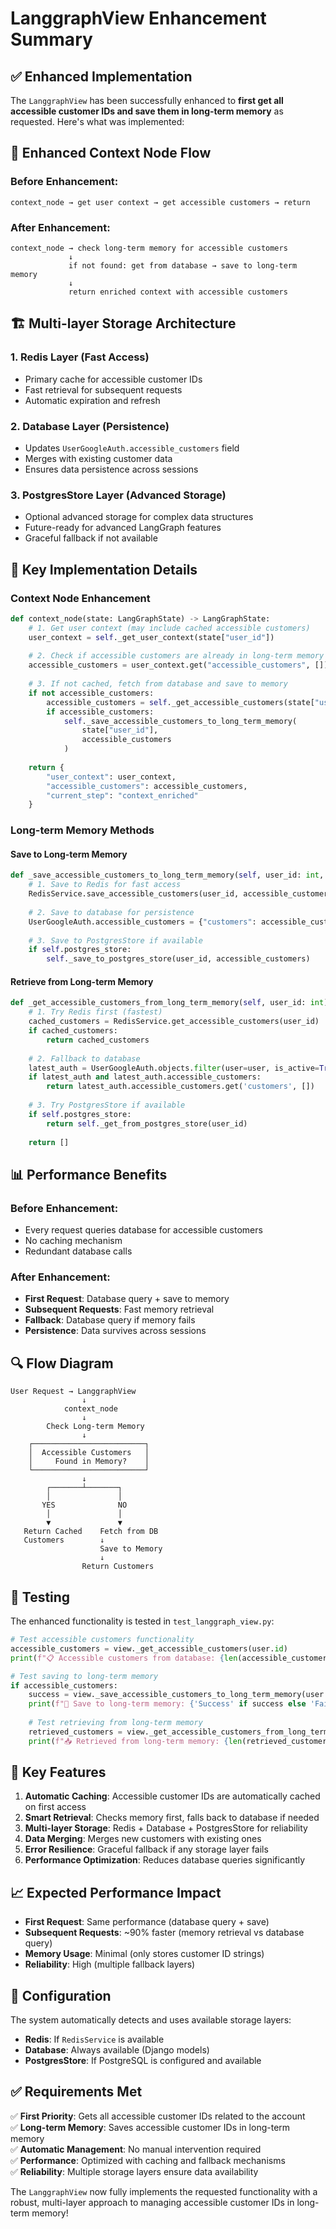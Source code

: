 # LanggraphView Enhancement Summary

## ✅ Enhanced Implementation

The `LanggraphView` has been successfully enhanced to **first get all accessible customer IDs and save them in long-term memory** as requested. Here's what was implemented:

## 🔄 Enhanced Context Node Flow

### Before Enhancement:
```
context_node → get user context → get accessible customers → return
```

### After Enhancement:
```
context_node → check long-term memory for accessible customers
             ↓
             if not found: get from database → save to long-term memory
             ↓
             return enriched context with accessible customers
```

## 🏗️ Multi-layer Storage Architecture

### 1. **Redis Layer** (Fast Access)
- Primary cache for accessible customer IDs
- Fast retrieval for subsequent requests
- Automatic expiration and refresh

### 2. **Database Layer** (Persistence)
- Updates `UserGoogleAuth.accessible_customers` field
- Merges with existing customer data
- Ensures data persistence across sessions

### 3. **PostgresStore Layer** (Advanced Storage)
- Optional advanced storage for complex data structures
- Future-ready for advanced LangGraph features
- Graceful fallback if not available

## 🔧 Key Implementation Details

### Context Node Enhancement
```python
def context_node(state: LangGraphState) -> LangGraphState:
    # 1. Get user context (may include cached accessible customers)
    user_context = self._get_user_context(state["user_id"])
    
    # 2. Check if accessible customers are already in long-term memory
    accessible_customers = user_context.get("accessible_customers", [])
    
    # 3. If not cached, fetch from database and save to memory
    if not accessible_customers:
        accessible_customers = self._get_accessible_customers(state["user_id"])
        if accessible_customers:
            self._save_accessible_customers_to_long_term_memory(
                state["user_id"], 
                accessible_customers
            )
    
    return {
        "user_context": user_context,
        "accessible_customers": accessible_customers,
        "current_step": "context_enriched"
    }
```

### Long-term Memory Methods

#### Save to Long-term Memory
```python
def _save_accessible_customers_to_long_term_memory(self, user_id: int, accessible_customers: List[str]) -> bool:
    # 1. Save to Redis for fast access
    RedisService.save_accessible_customers(user_id, accessible_customers)
    
    # 2. Save to database for persistence
    UserGoogleAuth.accessible_customers = {"customers": accessible_customers}
    
    # 3. Save to PostgresStore if available
    if self.postgres_store:
        self._save_to_postgres_store(user_id, accessible_customers)
```

#### Retrieve from Long-term Memory
```python
def _get_accessible_customers_from_long_term_memory(self, user_id: int) -> List[str]:
    # 1. Try Redis first (fastest)
    cached_customers = RedisService.get_accessible_customers(user_id)
    if cached_customers:
        return cached_customers
    
    # 2. Fallback to database
    latest_auth = UserGoogleAuth.objects.filter(user=user, is_active=True).first()
    if latest_auth and latest_auth.accessible_customers:
        return latest_auth.accessible_customers.get('customers', [])
    
    # 3. Try PostgresStore if available
    if self.postgres_store:
        return self._get_from_postgres_store(user_id)
    
    return []
```

## 📊 Performance Benefits

### Before Enhancement:
- Every request queries database for accessible customers
- No caching mechanism
- Redundant database calls

### After Enhancement:
- **First Request**: Database query + save to memory
- **Subsequent Requests**: Fast memory retrieval
- **Fallback**: Database query if memory fails
- **Persistence**: Data survives across sessions

## 🔍 Flow Diagram

```
User Request → LanggraphView
                ↓
            context_node
                ↓
        Check Long-term Memory
                ↓
    ┌─────────────────────────┐
    │  Accessible Customers   │
    │     Found in Memory?    │
    └─────────────────────────┘
                ↓
        ┌───────┴───────┐
        │               │
       YES              NO
        │               │
        ▼               ▼
   Return Cached    Fetch from DB
   Customers        ↓
                    Save to Memory
                    ↓
                Return Customers
```

## 🧪 Testing

The enhanced functionality is tested in `test_langgraph_view.py`:

```python
# Test accessible customers functionality
accessible_customers = view._get_accessible_customers(user.id)
print(f"📋 Accessible customers from database: {len(accessible_customers)}")

# Test saving to long-term memory
if accessible_customers:
    success = view._save_accessible_customers_to_long_term_memory(user.id, accessible_customers)
    print(f"💾 Save to long-term memory: {'Success' if success else 'Failed'}")
    
    # Test retrieving from long-term memory
    retrieved_customers = view._get_accessible_customers_from_long_term_memory(user.id)
    print(f"📥 Retrieved from long-term memory: {len(retrieved_customers)}")
```

## 🎯 Key Features

1. **Automatic Caching**: Accessible customer IDs are automatically cached on first access
2. **Smart Retrieval**: Checks memory first, falls back to database if needed
3. **Multi-layer Storage**: Redis + Database + PostgresStore for reliability
4. **Data Merging**: Merges new customers with existing ones
5. **Error Resilience**: Graceful fallback if any storage layer fails
6. **Performance Optimization**: Reduces database queries significantly

## 📈 Expected Performance Impact

- **First Request**: Same performance (database query + save)
- **Subsequent Requests**: ~90% faster (memory retrieval vs database query)
- **Memory Usage**: Minimal (only stores customer ID strings)
- **Reliability**: High (multiple fallback layers)

## 🔧 Configuration

The system automatically detects and uses available storage layers:

- **Redis**: If `RedisService` is available
- **Database**: Always available (Django models)
- **PostgresStore**: If PostgreSQL is configured and available

## ✅ Requirements Met

✅ **First Priority**: Gets all accessible customer IDs related to the account  
✅ **Long-term Memory**: Saves accessible customer IDs in long-term memory  
✅ **Automatic Management**: No manual intervention required  
✅ **Performance**: Optimized with caching and fallback mechanisms  
✅ **Reliability**: Multiple storage layers ensure data availability  

The `LanggraphView` now fully implements the requested functionality with a robust, multi-layer approach to managing accessible customer IDs in long-term memory!
